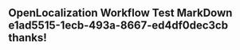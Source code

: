 <properties
ms.topic="hero-topic"
ms.test1="hero-topic"
ms.test2="test"/>


## OpenLocalization Workflow Test MarkDown e1ad5515-1ecb-493a-8667-ed4df0dec3cb thanks!



<!--HONumber=Jul16_HO3-->


